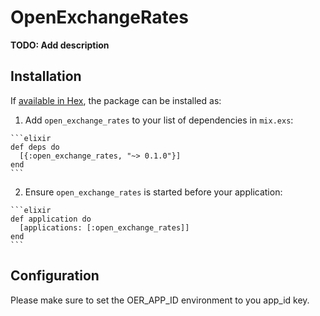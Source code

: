 # OpenExchangeRates

**TODO: Add description**

## Installation

If [available in Hex](https://hex.pm/docs/publish), the package can be installed as:

  1. Add `open_exchange_rates` to your list of dependencies in `mix.exs`:

    ```elixir
    def deps do
      [{:open_exchange_rates, "~> 0.1.0"}]
    end
    ```

  2. Ensure `open_exchange_rates` is started before your application:

    ```elixir
    def application do
      [applications: [:open_exchange_rates]]
    end
    ```
## Configuration

Please make sure to set the OER_APP_ID environment to you app_id key.
